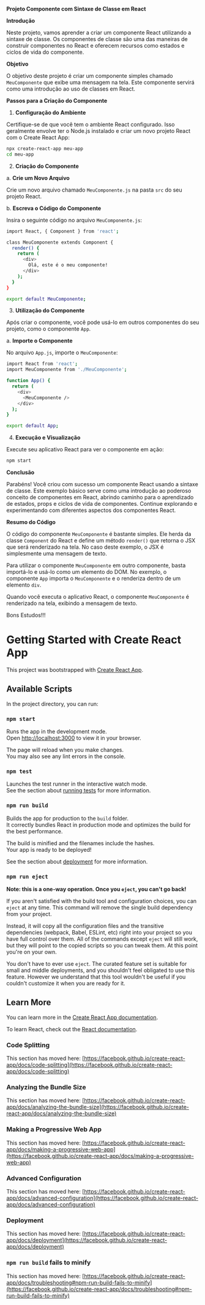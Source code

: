 **Projeto Componente com Sintaxe de Classe em React**

**Introdução**

Neste projeto, vamos aprender a criar um componente React utilizando a sintaxe de classe. Os componentes de classe são uma das maneiras de construir componentes no React e oferecem recursos como estados e ciclos de vida do componente.

**Objetivo**

O objetivo deste projeto é criar um componente simples chamado `MeuComponente` que exibe uma mensagem na tela. Este componente servirá como uma introdução ao uso de classes em React.

**Passos para a Criação do Componente**

1. **Configuração do Ambiente**

Certifique-se de que você tem o ambiente React configurado. Isso geralmente envolve ter o Node.js instalado e criar um novo projeto React com o Create React App:

```bash
npx create-react-app meu-app
cd meu-app
```

2. **Criação do Componente**

a. **Crie um Novo Arquivo**

Crie um novo arquivo chamado `MeuComponente.js` na pasta `src` do seu projeto React.

b. **Escreva o Código do Componente**

Insira o seguinte código no arquivo `MeuComponente.js`:

```bash
import React, { Component } from 'react';

class MeuComponente extends Component {
  render() {
    return (
      <div>
        Olá, este é o meu componente!
      </div>
    );
  }
}

export default MeuComponente;
```
 
3. **Utilização do Componente**

Após criar o componente, você pode usá-lo em outros componentes do seu projeto, como o componente `App`.

a. **Importe o Componente**

No arquivo `App.js`, importe o `MeuComponente`:

```bash
import React from 'react';
import MeuComponente from './MeuComponente';

function App() {
  return (
    <div>
      <MeuComponente />
    </div>
  );
}

export default App;
```

4. **Execução e Visualização**

Execute seu aplicativo React para ver o componente em ação:

```bash
npm start
```

**Conclusão**

Parabéns! Você criou com sucesso um componente React usando a sintaxe de classe. Este exemplo básico serve como uma introdução ao poderoso conceito de componentes em React, abrindo caminho para o aprendizado de estados, props e ciclos de vida de componentes. Continue explorando e experimentando com diferentes aspectos dos componentes React.

**Resumo do Código**

O código do componente `MeuComponente` é bastante simples. Ele herda da classe `Component` do React e define um método `render()` que retorna o JSX que será renderizado na tela. No caso deste exemplo, o JSX é simplesmente uma mensagem de texto.

Para utilizar o componente `MeuComponente` em outro componente, basta importá-lo e usá-lo como um elemento do DOM. No exemplo, o componente `App` importa o `MeuComponente` e o renderiza dentro de um elemento `div`.

Quando você executa o aplicativo React, o componente `MeuComponente` é renderizado na tela, exibindo a mensagem de texto.

Bons Estudos!!!

# Getting Started with Create React App

This project was bootstrapped with [Create React App](https://github.com/facebook/create-react-app).

## Available Scripts

In the project directory, you can run:

### `npm start`

Runs the app in the development mode.\
Open [http://localhost:3000](http://localhost:3000) to view it in your browser.

The page will reload when you make changes.\
You may also see any lint errors in the console.

### `npm test`

Launches the test runner in the interactive watch mode.\
See the section about [running tests](https://facebook.github.io/create-react-app/docs/running-tests) for more information.

### `npm run build`

Builds the app for production to the `build` folder.\
It correctly bundles React in production mode and optimizes the build for the best performance.

The build is minified and the filenames include the hashes.\
Your app is ready to be deployed!

See the section about [deployment](https://facebook.github.io/create-react-app/docs/deployment) for more information.

### `npm run eject`

**Note: this is a one-way operation. Once you `eject`, you can't go back!**

If you aren't satisfied with the build tool and configuration choices, you can `eject` at any time. This command will remove the single build dependency from your project.

Instead, it will copy all the configuration files and the transitive dependencies (webpack, Babel, ESLint, etc) right into your project so you have full control over them. All of the commands except `eject` will still work, but they will point to the copied scripts so you can tweak them. At this point you're on your own.

You don't have to ever use `eject`. The curated feature set is suitable for small and middle deployments, and you shouldn't feel obligated to use this feature. However we understand that this tool wouldn't be useful if you couldn't customize it when you are ready for it.

## Learn More

You can learn more in the [Create React App documentation](https://facebook.github.io/create-react-app/docs/getting-started).

To learn React, check out the [React documentation](https://reactjs.org/).

### Code Splitting

This section has moved here: [https://facebook.github.io/create-react-app/docs/code-splitting](https://facebook.github.io/create-react-app/docs/code-splitting)

### Analyzing the Bundle Size

This section has moved here: [https://facebook.github.io/create-react-app/docs/analyzing-the-bundle-size](https://facebook.github.io/create-react-app/docs/analyzing-the-bundle-size)

### Making a Progressive Web App

This section has moved here: [https://facebook.github.io/create-react-app/docs/making-a-progressive-web-app](https://facebook.github.io/create-react-app/docs/making-a-progressive-web-app)

### Advanced Configuration

This section has moved here: [https://facebook.github.io/create-react-app/docs/advanced-configuration](https://facebook.github.io/create-react-app/docs/advanced-configuration)

### Deployment

This section has moved here: [https://facebook.github.io/create-react-app/docs/deployment](https://facebook.github.io/create-react-app/docs/deployment)

### `npm run build` fails to minify

This section has moved here: [https://facebook.github.io/create-react-app/docs/troubleshooting#npm-run-build-fails-to-minify](https://facebook.github.io/create-react-app/docs/troubleshooting#npm-run-build-fails-to-minify)
